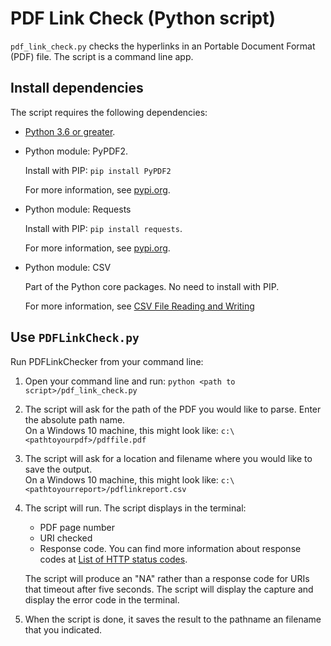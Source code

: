 # PDF Link Check (Python script)

`pdf_link_check.py` checks the hyperlinks in an Portable Document Format (PDF) file. The script is a command line app.

## Install dependencies

The script requires the following dependencies:

- [Python 3.6 or greater](https://www.python.org/downloads/).
- Python module: PyPDF2.

    Install with PIP: `pip install PyPDF2`

    For more information, see [pypi.org](https://pypi.org/project/PyPDF2/).

- Python module: Requests

    Install with PIP: `pip install requests`.

    For more information, see [pypi.org](https://pypi.org/project/requests/).

- Python module: CSV

    Part of the Python core packages. No need to install with PIP.

    For more information, see [CSV File Reading and Writing](https://docs.python.org/3/library/csv.html)


## Use `PDFLinkCheck.py`

Run PDFLinkChecker from your command line:

1. Open your command line and run: `python <path to script>/pdf_link_check.py`
2. The script will ask for the path of the PDF you would like to parse. Enter the absolute path name.<br>On a Windows 10 machine, this might look like: `c:\<pathtoyourpdf>/pdffile.pdf`
3. The script will ask for a location and filename where you would like to save the output.<br>On a Windows 10 machine, this might look like: `c:\<pathtoyourreport>/pdflinkreport.csv`
4. The script will run. The script displays in the terminal:
    - PDF page number
    - URI checked
    - Response code. You can find more information about response codes at [List of HTTP status codes](https://en.wikipedia.org/wiki/List_of_HTTP_status_codes).

    The script will produce an "NA" rather than a response code for URIs that timeout after five seconds. The script will display the capture and display the error code in the terminal.

5. When the script is done, it saves the result to the pathname an filename that you indicated.